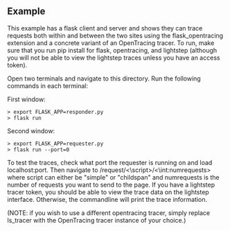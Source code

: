 ## Example

This example has a flask client and server and shows they can trace requests
both within and between the two sites using the flask_opentracing extension and
a concrete variant of an OpenTracing tracer. To run, make sure that you run pip
install for flask, opentracing, and lightstep (although you will not be able to
view the lightstep traces unless you have an access token).

Open two terminals and navigate to this directory. Run the following commands in
each terminal:

First window:

``` 
> export FLASK_APP=responder.py   
> flask run 
```

Second window:

``` 
> export FLASK_APP=requester.py   
> flask run --port=0 
```

To test the traces, check what port the requester is running on and load
localhost:port. Then navigate to /request/<\script>/<\int:numrequests> where
script can either be "simple" or "childspan" and numrequests is the number of
requests you want to send to the page. If you have a lightstep tracer token, you
should be able to view the trace data on the lightstep interface. Otherwise, the
commandline will print the trace information.

(NOTE: if you wish to use a different opentracing tracer, simply replace
ls_tracer with the OpenTracing tracer instance of your choice.)
